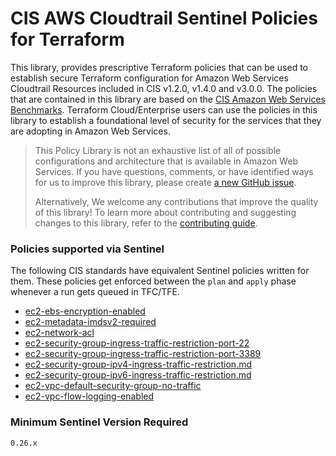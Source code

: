 # CIS AWS Cloudtrail Sentinel Policies for Terraform
This library, provides prescriptive Terraform policies that can be used to establish secure Terraform configuration
for Amazon Web Services Cloudtrail Resources included in CIS v1.2.0, v1.4.0 and v3.0.0.
The policies that are contained in this library are based on the [CIS Amazon Web Services Benchmarks](https://docs.aws.amazon.com/securityhub/latest/userguide/cis-aws-foundations-benchmark.html).
Terraform Cloud/Enterprise users can use the policies in this library to establish a foundational level of security for the services that they are
adopting in Amazon Web Services.

> This Policy Library is not an exhaustive list of all of possible configurations and architecture that is available in Amazon Web Services.
> If you have questions, comments, or have identified ways for us to improve this library,
> please create [a new GitHub issue](https://github.com/hashicorp/policy-library-aws-cloudtrail-terraform/issues/new/choose).
>
> Alternatively, We welcome any contributions that improve the quality of this library!
> To learn more about contributing and suggesting changes to this library, refer to the [contributing guide](https://github.com/hashicorp/policy-library-aws-cloudtrail-terraform/blob/main/CONTRIBUTING.md).

### Policies supported via Sentinel

The following CIS standards have equivalent Sentinel policies written for them. These policies get enforced between the `plan` and `apply` phase whenever a run gets queued in TFC/TFE.

- [ec2-ebs-encryption-enabled](./docs/policies/ec2-ebs-encryption-enabled.md)
- [ec2-metadata-imdsv2-required](./docs/policies/ec2-metadata-imdsv2-required.md)
- [ec2-network-acl](./docs/policies/ec2-network-acl.md)
- [ec2-security-group-ingress-traffic-restriction-port-22](./docs/policies/ec2-security-group-ingress-traffic-restriction-port-22.md)
- [ec2-security-group-ingress-traffic-restriction-port-3389](./docs/policies/ec2-security-group-ingress-traffic-restriction-port-3389.md)
- [ec2-security-group-ipv4-ingress-traffic-restriction.md](./docs/policies/ec2-security-group-ipv4-ingress-traffic-restriction.md)
- [ec2-security-group-ipv6-ingress-traffic-restriction.md](./docs/policies/ec2-security-group-ipv6-ingress-traffic-restriction.md)
- [ec2-vpc-default-security-group-no-traffic](./docs/policies/ec2-vpc-default-security-group-no-traffic.md)
- [ec2-vpc-flow-logging-enabled](./docs/policies/ec2-vpc-flow-logging-enabled.md)

### Minimum Sentinel Version Required

```pre
0.26.x
```